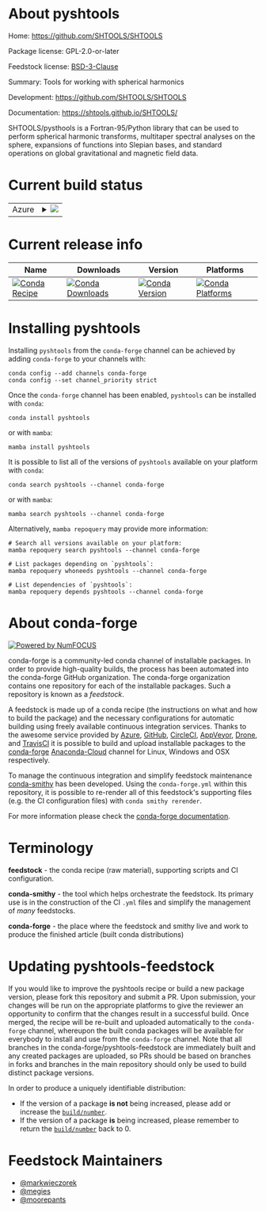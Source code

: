 About pyshtools
===============

Home: https://github.com/SHTOOLS/SHTOOLS

Package license: GPL-2.0-or-later

Feedstock license: [BSD-3-Clause](https://github.com/conda-forge/pyshtools-feedstock/blob/master/LICENSE.txt)

Summary: Tools for working with spherical harmonics

Development: https://github.com/SHTOOLS/SHTOOLS

Documentation: https://shtools.github.io/SHTOOLS/

SHTOOLS/pysthools is a Fortran-95/Python library that can be used to
perform spherical harmonic transforms, multitaper spectral analyses on the
sphere, expansions of functions into Slepian bases, and standard operations
on global gravitational and magnetic field data.


Current build status
====================


<table>
    
  <tr>
    <td>Azure</td>
    <td>
      <details>
        <summary>
          <a href="https://dev.azure.com/conda-forge/feedstock-builds/_build/latest?definitionId=9767&branchName=master">
            <img src="https://dev.azure.com/conda-forge/feedstock-builds/_apis/build/status/pyshtools-feedstock?branchName=master">
          </a>
        </summary>
        <table>
          <thead><tr><th>Variant</th><th>Status</th></tr></thead>
          <tbody><tr>
              <td>linux_64_numpy1.19python3.7.____cpython</td>
              <td>
                <a href="https://dev.azure.com/conda-forge/feedstock-builds/_build/latest?definitionId=9767&branchName=master">
                  <img src="https://dev.azure.com/conda-forge/feedstock-builds/_apis/build/status/pyshtools-feedstock?branchName=master&jobName=linux&configuration=linux_64_numpy1.19python3.7.____cpython" alt="variant">
                </a>
              </td>
            </tr><tr>
              <td>linux_64_numpy1.19python3.8.____cpython</td>
              <td>
                <a href="https://dev.azure.com/conda-forge/feedstock-builds/_build/latest?definitionId=9767&branchName=master">
                  <img src="https://dev.azure.com/conda-forge/feedstock-builds/_apis/build/status/pyshtools-feedstock?branchName=master&jobName=linux&configuration=linux_64_numpy1.19python3.8.____cpython" alt="variant">
                </a>
              </td>
            </tr><tr>
              <td>linux_64_numpy1.19python3.9.____cpython</td>
              <td>
                <a href="https://dev.azure.com/conda-forge/feedstock-builds/_build/latest?definitionId=9767&branchName=master">
                  <img src="https://dev.azure.com/conda-forge/feedstock-builds/_apis/build/status/pyshtools-feedstock?branchName=master&jobName=linux&configuration=linux_64_numpy1.19python3.9.____cpython" alt="variant">
                </a>
              </td>
            </tr><tr>
              <td>linux_64_numpy1.21python3.10.____cpython</td>
              <td>
                <a href="https://dev.azure.com/conda-forge/feedstock-builds/_build/latest?definitionId=9767&branchName=master">
                  <img src="https://dev.azure.com/conda-forge/feedstock-builds/_apis/build/status/pyshtools-feedstock?branchName=master&jobName=linux&configuration=linux_64_numpy1.21python3.10.____cpython" alt="variant">
                </a>
              </td>
            </tr><tr>
              <td>osx_64_numpy1.19python3.7.____cpython</td>
              <td>
                <a href="https://dev.azure.com/conda-forge/feedstock-builds/_build/latest?definitionId=9767&branchName=master">
                  <img src="https://dev.azure.com/conda-forge/feedstock-builds/_apis/build/status/pyshtools-feedstock?branchName=master&jobName=osx&configuration=osx_64_numpy1.19python3.7.____cpython" alt="variant">
                </a>
              </td>
            </tr><tr>
              <td>osx_64_numpy1.19python3.8.____cpython</td>
              <td>
                <a href="https://dev.azure.com/conda-forge/feedstock-builds/_build/latest?definitionId=9767&branchName=master">
                  <img src="https://dev.azure.com/conda-forge/feedstock-builds/_apis/build/status/pyshtools-feedstock?branchName=master&jobName=osx&configuration=osx_64_numpy1.19python3.8.____cpython" alt="variant">
                </a>
              </td>
            </tr><tr>
              <td>osx_64_numpy1.19python3.9.____cpython</td>
              <td>
                <a href="https://dev.azure.com/conda-forge/feedstock-builds/_build/latest?definitionId=9767&branchName=master">
                  <img src="https://dev.azure.com/conda-forge/feedstock-builds/_apis/build/status/pyshtools-feedstock?branchName=master&jobName=osx&configuration=osx_64_numpy1.19python3.9.____cpython" alt="variant">
                </a>
              </td>
            </tr><tr>
              <td>osx_64_numpy1.21python3.10.____cpython</td>
              <td>
                <a href="https://dev.azure.com/conda-forge/feedstock-builds/_build/latest?definitionId=9767&branchName=master">
                  <img src="https://dev.azure.com/conda-forge/feedstock-builds/_apis/build/status/pyshtools-feedstock?branchName=master&jobName=osx&configuration=osx_64_numpy1.21python3.10.____cpython" alt="variant">
                </a>
              </td>
            </tr>
          </tbody>
        </table>
      </details>
    </td>
  </tr>
</table>

Current release info
====================

| Name | Downloads | Version | Platforms |
| --- | --- | --- | --- |
| [![Conda Recipe](https://img.shields.io/badge/recipe-pyshtools-green.svg)](https://anaconda.org/conda-forge/pyshtools) | [![Conda Downloads](https://img.shields.io/conda/dn/conda-forge/pyshtools.svg)](https://anaconda.org/conda-forge/pyshtools) | [![Conda Version](https://img.shields.io/conda/vn/conda-forge/pyshtools.svg)](https://anaconda.org/conda-forge/pyshtools) | [![Conda Platforms](https://img.shields.io/conda/pn/conda-forge/pyshtools.svg)](https://anaconda.org/conda-forge/pyshtools) |

Installing pyshtools
====================

Installing `pyshtools` from the `conda-forge` channel can be achieved by adding `conda-forge` to your channels with:

```
conda config --add channels conda-forge
conda config --set channel_priority strict
```

Once the `conda-forge` channel has been enabled, `pyshtools` can be installed with `conda`:

```
conda install pyshtools
```

or with `mamba`:

```
mamba install pyshtools
```

It is possible to list all of the versions of `pyshtools` available on your platform with `conda`:

```
conda search pyshtools --channel conda-forge
```

or with `mamba`:

```
mamba search pyshtools --channel conda-forge
```

Alternatively, `mamba repoquery` may provide more information:

```
# Search all versions available on your platform:
mamba repoquery search pyshtools --channel conda-forge

# List packages depending on `pyshtools`:
mamba repoquery whoneeds pyshtools --channel conda-forge

# List dependencies of `pyshtools`:
mamba repoquery depends pyshtools --channel conda-forge
```


About conda-forge
=================

[![Powered by
NumFOCUS](https://img.shields.io/badge/powered%20by-NumFOCUS-orange.svg?style=flat&colorA=E1523D&colorB=007D8A)](https://numfocus.org)

conda-forge is a community-led conda channel of installable packages.
In order to provide high-quality builds, the process has been automated into the
conda-forge GitHub organization. The conda-forge organization contains one repository
for each of the installable packages. Such a repository is known as a *feedstock*.

A feedstock is made up of a conda recipe (the instructions on what and how to build
the package) and the necessary configurations for automatic building using freely
available continuous integration services. Thanks to the awesome service provided by
[Azure](https://azure.microsoft.com/en-us/services/devops/), [GitHub](https://github.com/),
[CircleCI](https://circleci.com/), [AppVeyor](https://www.appveyor.com/),
[Drone](https://cloud.drone.io/welcome), and [TravisCI](https://travis-ci.com/)
it is possible to build and upload installable packages to the
[conda-forge](https://anaconda.org/conda-forge) [Anaconda-Cloud](https://anaconda.org/)
channel for Linux, Windows and OSX respectively.

To manage the continuous integration and simplify feedstock maintenance
[conda-smithy](https://github.com/conda-forge/conda-smithy) has been developed.
Using the ``conda-forge.yml`` within this repository, it is possible to re-render all of
this feedstock's supporting files (e.g. the CI configuration files) with ``conda smithy rerender``.

For more information please check the [conda-forge documentation](https://conda-forge.org/docs/).

Terminology
===========

**feedstock** - the conda recipe (raw material), supporting scripts and CI configuration.

**conda-smithy** - the tool which helps orchestrate the feedstock.
                   Its primary use is in the construction of the CI ``.yml`` files
                   and simplify the management of *many* feedstocks.

**conda-forge** - the place where the feedstock and smithy live and work to
                  produce the finished article (built conda distributions)


Updating pyshtools-feedstock
============================

If you would like to improve the pyshtools recipe or build a new
package version, please fork this repository and submit a PR. Upon submission,
your changes will be run on the appropriate platforms to give the reviewer an
opportunity to confirm that the changes result in a successful build. Once
merged, the recipe will be re-built and uploaded automatically to the
`conda-forge` channel, whereupon the built conda packages will be available for
everybody to install and use from the `conda-forge` channel.
Note that all branches in the conda-forge/pyshtools-feedstock are
immediately built and any created packages are uploaded, so PRs should be based
on branches in forks and branches in the main repository should only be used to
build distinct package versions.

In order to produce a uniquely identifiable distribution:
 * If the version of a package **is not** being increased, please add or increase
   the [``build/number``](https://docs.conda.io/projects/conda-build/en/latest/resources/define-metadata.html#build-number-and-string).
 * If the version of a package **is** being increased, please remember to return
   the [``build/number``](https://docs.conda.io/projects/conda-build/en/latest/resources/define-metadata.html#build-number-and-string)
   back to 0.

Feedstock Maintainers
=====================

* [@markwieczorek](https://github.com/markwieczorek/)
* [@megies](https://github.com/megies/)
* [@moorepants](https://github.com/moorepants/)


